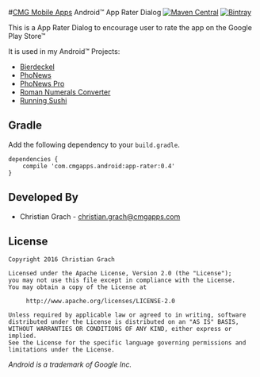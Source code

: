 #[CMG Mobile Apps](http://www.cmgapps.com?utm_source=github&utm_medium=README&utm_campaign=default) Android&trade; App Rater Dialog
[![Maven Central](https://img.shields.io/maven-central/v/com.cmgapps.android/app-rater.svg)](https://oss.sonatype.org/content/repositories/releases/com/cmgapps/android/app-rater/)
[![Bintray](https://img.shields.io/bintray/v/bintray/jcenter/com.cmgapps.android:app-rater.svg)](https://jcenter.bintray.com/com/cmgapps/android/cmgUtilities/)

This is a App Rater Dialog to encourage user to rate the app on the Google Play Store&trade;

It is used in my Android&trade; Projects:

* [Bierdeckel][1]
* [PhoNews][2]
* [PhoNews Pro][3]
* [Roman Numerals Converter][4]
* [Running Sushi][5]

Gradle
------

 Add the following dependency to your `build.gradle`.

    dependencies {
        compile 'com.cmgapps.android:app-rater:0.4'
    }

Developed By
------------

* Christian Grach - <christian.grach@cmgapps.com>

License
-------

    Copyright 2016 Christian Grach

    Licensed under the Apache License, Version 2.0 (the "License");
    you may not use this file except in compliance with the License.
    You may obtain a copy of the License at

         http://www.apache.org/licenses/LICENSE-2.0

    Unless required by applicable law or agreed to in writing, software
    distributed under the License is distributed on an "AS IS" BASIS,
    WITHOUT WARRANTIES OR CONDITIONS OF ANY KIND, either express or implied.
    See the License for the specific language governing permissions and
    limitations under the License.

*Android is a trademark of Google Inc.*

 [1]: https://play.google.com/store/apps/details?id=com.cmgapps.android.bierdeckel&referrer=utm_source%3Dgithub%26utm_medium%3DREADME
 [2]: https://play.google.com/store/apps/details?id=at.cmg.android.phonews&referrer=utm_source%3Dgithub%26utm_medium%3DREADME
 [3]: https://play.google.com/store/apps/details?id=com.cmgapps.android.phonewspro&referrer=utm_source%3Dgithub%26utm_medium%3DREADME
 [4]: https://play.google.com/store/apps/details?id=com.cmgapps.android.numeralsconverter&referrer=utm_source%3Dgithub%26utm_medium%3DREADME
 [5]: https://play.google.com/store/apps/details?id=com.cmgapps.android.sushicounter&referrer=utm_source%3Dgithub%26utm_medium%3DREADME

